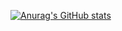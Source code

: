 


[![Anurag's GitHub stats](https://github-readme-stats-vert-eight.vercel.app/api?username=TheEvilAmy)](https://github.com/anuraghazra/github-readme-stats)
